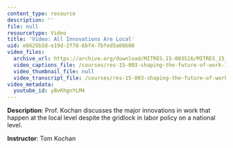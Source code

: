 ```yaml
---
content_type: resource
description: ''
file: null
resourcetype: Video
title: 'Video: All Innovations Are Local'
uid: e6625b3d-e19d-2f78-6bf4-7bfed5a66b00
video_files:
  archive_url: https://archive.org/download/MITRES.15-003S16/MITRES_15_003S16_1-2-8_360p.mp4
  video_captions_file: /courses/res-15-003-shaping-the-future-of-work-15-662x-spring-2016/e8bfeb085d2e56209c9b6f4cb5d858b3_yBvKhgnYLM4.vtt
  video_thumbnail_file: null
  video_transcript_file: /courses/res-15-003-shaping-the-future-of-work-15-662x-spring-2016/e3326583f0c40bc6a91571488374f47d_yBvKhgnYLM4.pdf
video_metadata:
  youtube_id: yBvKhgnYLM4
---
```


**Description**: Prof. Kochan discusses the major innovations in work that happen at the local level despite the gridlock in labor policy on a national level.

**Instructor**: Tom Kochan
